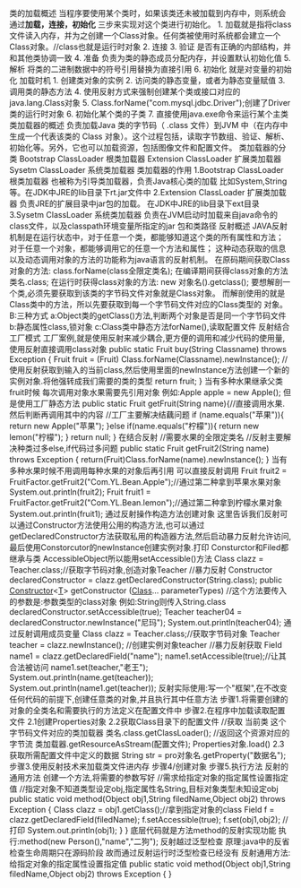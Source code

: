 类的加载概述
	当程序要使用某个类时，如果该类还未被加载到内存中，则系统会通过**加载，连接，初始化**
	三步来实现对这个类进行初始化。
	1. 加载就是指将class文件读入内存，并为之创建一个Class对象。任何类被使用时系统都会建立一个Class对象。//class也就是运行时对象
	2. 连接
	3. 验证 是否有正确的内部结构，并和其他类协调一致
	4. 准备 负责为类的静态成员分配内存，并设置默认初始化值
	5. 解析 将类的二进制数据中的符号引用替换为直接引用
	6. 初始化 就是对变量的初始化
加载时机
	1. 创建类对象的实例
	2. 访问类的静态变量，或者为静态变量赋值
	3. 调用类的静态方法
	4. 使用反射方式来强制创建某个类或接口对应的java.lang.Class对象
	5. Class.forName("com.mysql.jdbc.Driver");创建了Driver类的运行时对象
	6. 初始化某个类的子类
	7. 直接使用java.exe命令来运行某个主类
类加载器的概述
	负责加载Java 类的字节码（ .class 文件）到JVM 中（在内存中生成一个代表该类的 Class 对象）。这个过程包括，读取字节数组、验证、解析、初始化等。另外，它也可以加载资源，包括图像文件和配置文件。
类加载器的分类
	Bootstrap ClassLoader 根类加载器
	Extension ClassLoader 扩展类加载器
	Sysetm ClassLoader 系统类加载器
类加载器的作用
	1.Bootstrap ClassLoader 根类加载器
	也被称为引导类加载器，负责Java核心类的加载
	比如System,String等。在JDK中JRE的lib目录下rt.jar文件中
	2.Extension ClassLoader 扩展类加载器
	负责JRE的扩展目录中jar包的加载。
	在JDK中JRE的lib目录下ext目录
	3.Sysetm ClassLoader 系统类加载器
	负责在JVM启动时加载来自java命令的class文件，以及classpath环境变量所指定的jar
	包和类路径
反射概述
	JAVA反射机制是在运行状态中，对于任意一个类，都能够知道这个类的所有属性和方法；
	对于任意一个对象，都能够调用它的任意一个方法和属性；
	这种动态获取的信息以及动态调用对象的方法的功能称为java语言的反射机制。
在原码期间获取Class对象的方法:
class.forName(class全限定类名);
在编译期间获得class对象的方法
类名.class;
在运行时获得class对象的方法:
new 对象名().getclass();
要想解剖一个类,必须先要获取到该类的字节码文件对象就是Class对象。
而解剖使用的就是Class类中的方法，所以先要获取到每一个字节码文件对应的Class类型的
对象。
B:三种方式
a:Object类的getClass()方法,判断两个对象是否是同一个字节码文件
b:静态属性class,锁对象
c:Class类中静态方法forName(),读取配置文件
反射结合工厂模式
工厂案例,就是使用反射来减少耦合,更方便的调用和减少代码的使用量,使用反射直接调用class对象
public static Fruit buy(String Classname) throws Exception {
Fruit fruit = (Fruit) Class.forName(Classname).newInstance();
//使用反射获取到输入的当前class,然后使用里面的newInstance方法创建一个新的实例对象.将他强转成我们需要的类的类型
return fruit;
}
当有多种水果继承父类fruit时候
每次调用对象水果需要先引用对象
例如:Apple apple = new Apple();
但是使用工厂静态方法
public static Fruit getFruit(String name){//直接调用水果.然后判断再调用其中的内容
//工厂主要解决结藕问题
if (name.equals("苹果")){
return new Apple("苹果");
}else if(name.equals("柠檬")){
return new lemon("柠檬");
}
return null;
}
在结合反射
//需要水果的全限定类名
//反射主要解决种类过多else,if代码过多问题
public static Fruit getFruit2(String name) throws Exception {
return(Fruit)Class.forName(name).newInstance();
}
当有多种水果时候不用调用每种水果的对象后再引用
可以直接反射调用
Fruit fruit2 = FruitFactor.getFruit2("Com.YL.Bean.Apple");//通过第二种拿到苹果水果对象
System.out.println(fruit2);
Fruit fruit1 = FruitFactor.getFruit2("Com.YL.Bean.lemon");//通过第二种拿到柠檬水果对象
System.out.println(fruit1);
通过反射操作构造方法创建对象
这里告诉我们反射可以通过Constructor方法使用公用的构造方法,也可以通过getDeclaredConstructor方法获取私用的构造器方法,然后启动暴力反射允许访问,最后使用Constorcutor的newInstance创建实例对象.打印
Consturctor和Filed都继承与类 AccessibleObject所以能用setAccessible()方法
Class<Teacher> clazz = Teacher.class;//获取字节码对象,创造对象Teacher
//暴力反射
Constructor<Teacher> declaredConstructor = clazz.getDeclaredConstructor(String.class);
public [Constructor](../../java/lang/reflect/Constructor.html)<[T](../../java/lang/Class.html)> getConstructor
([Class](../../java/lang/Class.html)<?>... parameterTypes)
//这个方法要传入的参数是:参数类型的class对象
例如:String则传入String.class
declaredConstructor.setAccessible(true);
Teacher teacher04 = declaredConstructor.newInstance("尼玛");
System.out.println(teacher04);
通过反射调用成员变量
Class<Teacher> clazz = Teacher.class;//获取字节码对象
Teacher teacher = clazz.newInstance();
//创建实例对象teacher
//暴力反射获取
Field name1 = clazz.getDeclaredField("name");
name1.setAccessible(true);//让其合法被访问
name1.set(teacher,"老王"); System.out.println(name.get(teacher));
System.out.println(name1.get(teacher));
反射实际使用:写一个"框架",在不改变任何代码的前提下,创建任意类的对象,并且执行其中任意方法
步骤1.将需要创建的对象的全类名和需要执行的方法定义在配置文件中
步骤2.在程序中加载读取配置文件
2.1创建Properties对象
2.2获取Class目录下的配置文件
//获取 当前类 这个字节码文件对应的类加载器
类名.class.getClassLoader();
//返回这个资源对应的字节流
类加载器.getResourceAsStream(配置文件);
Properties对象.load()
2.3获取所需配置文件中定义的数据
String str = pro对象名.getProperty("数据名");
步骤3.使用反射技术来加载类文件进内存
步骤4/创建对象
步骤5.执行方法
反射的通用方法
创建一个方法,将需要的参数写好
//需求给指定对象的指定属性设置指定值
//指定对象不知道类型设定obj,指定属性名String,目标对象类型未知设定obj
public static void method(Object obj1,String filedName,Object obj2) throws Exception {
Class<?> clazz = obj1.getClass();//拿到指定对象的class
Field f = clazz.getDeclaredField(filedName);
f.setAccessible(true);
f.set(obj1,obj2);
//打印
System.out.println(obj1);
}
}
底层代码就是方法method的反射实现功能
执行:method(new Person(),"name","二狗");
反射越过泛型检查
原理:java中的反省检查生命周期只在源码阶段
故而通过反射运行时泛型检查已经没有
反射通用方法:给指定对象的指定属性设置指定值
public static void method(Object obj1,String filedName,Object obj2) throws Exception {
}